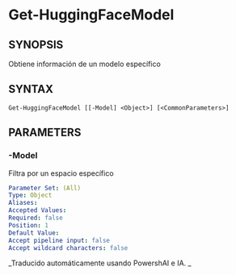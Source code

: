 ﻿---
external help file: powershai-help.xml
schema: 2.0.0
powershai: true
---

# Get-HuggingFaceModel

## SYNOPSIS <!--!= @#Synop !-->
Obtiene información de un modelo específico

## SYNTAX <!--!= @#Syntax !-->

```
Get-HuggingFaceModel [[-Model] <Object>] [<CommonParameters>]
```

## PARAMETERS <!--!= @#Params !-->

### -Model
Filtra por un espacio específico

```yml
Parameter Set: (All)
Type: Object
Aliases: 
Accepted Values: 
Required: false
Position: 1
Default Value: 
Accept pipeline input: false
Accept wildcard characters: false
```




<!--PowershaiAiDocBlockStart-->
_Traducido automáticamente usando PowershAI e IA. 
_
<!--PowershaiAiDocBlockEnd-->
